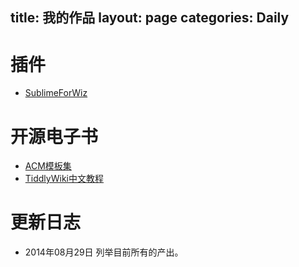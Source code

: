 title: 我的作品
layout: page
categories: Daily
---
# 插件
- [SublimeForWiz](http://github.com/Xuanwo/SublimeForWiz)

# 开源电子书
- [ACM模板集](http://xuanwo.gitbooks.io/acm/)
- [TiddlyWiki中文教程](http://xuanwo.gitbooks.io/tiddlywiki-doc-cn/)

# 更新日志
- 2014年08月29日 列举目前所有的产出。